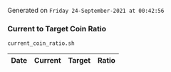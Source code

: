 Generated on `Friday 24-September-2021 at 00:42:56`

### Current to Target Coin Ratio
`current_coin_ratio.sh`

Date|Current|Target|Ratio
---|---|---|---
